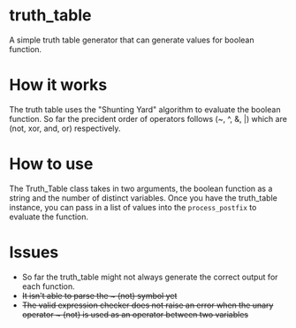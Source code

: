 # truth_table
A simple truth table generator that can generate values for boolean function.

# How it works
The truth table uses the "Shunting Yard" algorithm to evaluate the boolean function.
So far the precident order of operators follows (~, ^, &, |) which are
(not, xor, and, or) respectively.

# How to use
The Truth_Table class takes in two arguments, the boolean function as a string and
the number of distinct variables. Once you have the truth_table instance, you can pass
in a list of values into the ``process_postfix`` to evaluate the function.
# Issues
- So far the truth_table might not always generate the correct output for each function.
- <s>It isn't able to parse the ~ (not) symbol yet</s>
- <s>The valid expression checker does not raise an error when the unary operator ~ (not) is used as an operator between two variables</s>